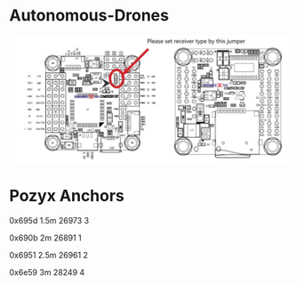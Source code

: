 # Autonomous-Drones

![Omnibus Pinout](https://github.com/Romplex/autonomous-drones/raw/master/omnibus-f4-v3-pinout.jpg "Omnibus Pinout")

# Pozyx Anchors

0x695d 1.5m 26973 3

0x690b 2m   26891 1

0x6951 2.5m 26961 2

0x6e59 3m   28249 4
